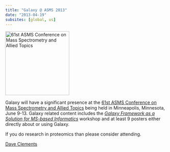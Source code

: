```yaml
---
title: "Galaxy @ ASMS 2013"
date: "2013-04-19"
subsites: [global, us]
---
```

<div class='right'><a href='/events/asms2013/'><img src="/images/logos/ASMS2013.jpg" alt="61st ASMS Conference on Mass Spectrometry and Allied Topics" width="200" /></a></div>

Galaxy will have a significant presence at the [61st ASMS Conference on Mass Spectrometry and Allied Topics](/events/asms2013/) being held in Minneapolis, Minnesota, June 9-13.  Galaxy related content includes the *[Galaxy Framework as a Solution for MS-based Informatics](/events/asms2013/#workshop-the-galaxy-framework-as-a-solution-for-ms-based-informatics)* workshop and at least 9 posters either directly about or using Galaxy.

If you do research in proteomics than please consider attending.

[Dave Clements](/people/dave-clements/)
